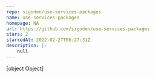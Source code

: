 ```yaml
---
repo: sigoden/use-services-packages
name: use-services-packages
homepage: NA
url: https://github.com/sigoden/use-services-packages
stars: 2
starredAt: 2022-02-27T06:27:31Z
description: |-
    null
---
```


[object Object]
